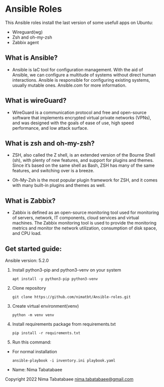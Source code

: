 # Ansible Roles

This Ansible roles install the last version of some usefull apps on Ubuntu:
- Wireguard(wg)
- Zsh and oh-my-zsh
- Zabbix agent

 ## What is Ansible?

- Ansible is IaC tool for configuration management. With the aid of Ansible, we can configure a multitude of systems without direct human interactions.
Ansible is responsible for configuring existing systems, usually mutable ones.
Ansible.com for more information.

 ## What is wireGuard?
 
- WireGuard is a communication protocol and free and open-source software that implements encrypted virtual private networks (VPNs), and was designed with the goals of ease of use, high speed performance, and low attack surface.

 ## What is zsh and oh-my-zsh?
  
- ZSH, also called the Z shell, is an extended version of the Bourne Shell (sh), with plenty of new features, and support for plugins and themes. Since it’s based on the same shell as Bash, ZSH has many of the same features, and switching over is a breeze.

- Oh-My-Zsh is the most popular plugin framework for ZSH, and it comes with many built-in plugins and themes as well. 


 ## What is Zabbix?

- Zabbix is defined as an open-source monitoring tool used for monitoring of servers, network, IT components, cloud services and virtual machines. The Zabbix monitoring tool is used to provide the monitoring metrics and monitor the network utilization, consumption of disk space, and CPU load.
  

 ## Get started guide:

Ansible version: 5.2.0

1) Install python3-pip and python3-venv on your system
    ```
    apt install -y python3-pip python3-venv
    ```

2) Clone repository
   ```
   git clone https://github.com/nimatbt/Ansible-roles.git
   ```

3) Create virtual environment(venv)
    ```
    python -m venv venv
    ```


4) Install requirements package from requirements.txt
   ```
   pip install -r requirements.txt
   ```

5) Run this command:
  - For normal installation
    ```
    ansible-playbook -i inventory.ini playbook.yaml
    ```
    
    
- Name: Nima Tabatabaee

Copyright 2022 Nima Tabatabaee <nima.tabatabaee@gmail.com>
